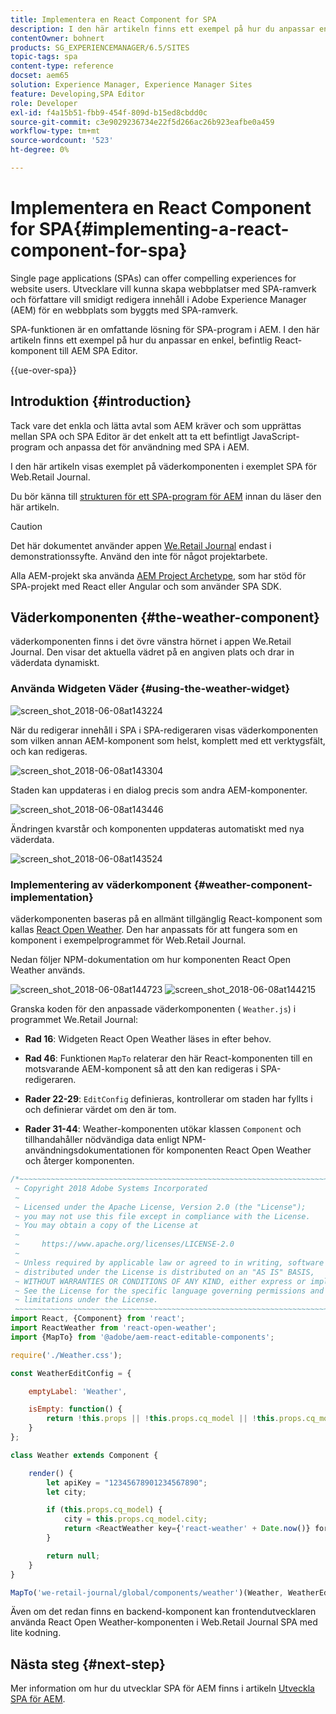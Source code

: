 ```yaml
---
title: Implementera en React Component for SPA
description: I den här artikeln finns ett exempel på hur du anpassar en enkel, befintlig React-komponent till Adobe Experience Manager (AEM) SPA Editor.
contentOwner: bohnert
products: SG_EXPERIENCEMANAGER/6.5/SITES
topic-tags: spa
content-type: reference
docset: aem65
solution: Experience Manager, Experience Manager Sites
feature: Developing,SPA Editor
role: Developer
exl-id: f4a15b51-fbb9-454f-809d-b15ed8cbdd0c
source-git-commit: c3e9029236734e22f5d266ac26b923eafbe0a459
workflow-type: tm+mt
source-wordcount: '523'
ht-degree: 0%

---
```


# Implementera en React Component for SPA{#implementing-a-react-component-for-spa}

Single page applications (SPAs) can offer compelling experiences for website users. Utvecklare vill kunna skapa webbplatser med SPA-ramverk och författare vill smidigt redigera innehåll i Adobe Experience Manager (AEM) för en webbplats som byggts med SPA-ramverk.

SPA-funktionen är en omfattande lösning för SPA-program i AEM. I den här artikeln finns ett exempel på hur du anpassar en enkel, befintlig React-komponent till AEM SPA Editor.

{{ue-over-spa}}

## Introduktion {#introduction}

Tack vare det enkla och lätta avtal som AEM kräver och som upprättas mellan SPA och SPA Editor är det enkelt att ta ett befintligt JavaScript-program och anpassa det för användning med SPA i AEM.

I den här artikeln visas exemplet på väderkomponenten i exemplet SPA för Web.Retail Journal.

Du bör känna till [strukturen för ett SPA-program för AEM](/help/sites-developing/spa-getting-started-react.md) innan du läser den här artikeln.

>[!CAUTION]
>Det här dokumentet använder appen [We.Retail Journal](https://github.com/adobe/aem-sample-we-retail-journal) endast i demonstrationssyfte. Använd den inte för något projektarbete.
>
>Alla AEM-projekt ska använda [AEM Project Archetype](https://experienceleague.adobe.com/docs/experience-manager-core-components/using/developing/archetype/overview.html), som har stöd för SPA-projekt med React eller Angular och som använder SPA SDK.

## Väderkomponenten {#the-weather-component}

väderkomponenten finns i det övre vänstra hörnet i appen We.Retail Journal. Den visar det aktuella vädret på en angiven plats och drar in väderdata dynamiskt.

### Använda Widgeten Väder {#using-the-weather-widget}

![screen_shot_2018-06-08at143224](assets/screen_shot_2018-06-08at143224.png)

När du redigerar innehåll i SPA i SPA-redigeraren visas väderkomponenten som vilken annan AEM-komponent som helst, komplett med ett verktygsfält, och kan redigeras.

![screen_shot_2018-06-08at143304](assets/screen_shot_2018-06-08at143304.png)

Staden kan uppdateras i en dialog precis som andra AEM-komponenter.

![screen_shot_2018-06-08at143446](assets/screen_shot_2018-06-08at143446.png)

Ändringen kvarstår och komponenten uppdateras automatiskt med nya väderdata.

![screen_shot_2018-06-08at143524](assets/screen_shot_2018-06-08at143524.png)

### Implementering av väderkomponent {#weather-component-implementation}

väderkomponenten baseras på en allmänt tillgänglig React-komponent som kallas [React Open Weather](https://www.npmjs.com/package/react-open-weather). Den har anpassats för att fungera som en komponent i exempelprogrammet för Web.Retail Journal.

Nedan följer NPM-dokumentation om hur komponenten React Open Weather används.

![screen_shot_2018-06-08at144723](assets/screen_shot_2018-06-08at144723.png) ![screen_shot_2018-06-08at144215](assets/screen_shot_2018-06-08at144215.png)

Granska koden för den anpassade väderkomponenten ( `Weather.js`) i programmet We.Retail Journal:

* **Rad 16**: Widgeten React Open Weather läses in efter behov.
* **Rad 46**: Funktionen `MapTo` relaterar den här React-komponenten till en motsvarande AEM-komponent så att den kan redigeras i SPA-redigeraren.

* **Rader 22-29**: `EditConfig` definieras, kontrollerar om staden har fyllts i och definierar värdet om den är tom.

* **Rader 31-44**: Weather-komponenten utökar klassen `Component` och tillhandahåller nödvändiga data enligt NPM-användningsdokumentationen för komponenten React Open Weather och återger komponenten.

```javascript
/*~~~~~~~~~~~~~~~~~~~~~~~~~~~~~~~~~~~~~~~~~~~~~~~~~~~~~~~~~~~~~~~~~~~~~~~~~~~~~~
 ~ Copyright 2018 Adobe Systems Incorporated
 ~
 ~ Licensed under the Apache License, Version 2.0 (the "License");
 ~ you may not use this file except in compliance with the License.
 ~ You may obtain a copy of the License at
 ~
 ~     https://www.apache.org/licenses/LICENSE-2.0
 ~
 ~ Unless required by applicable law or agreed to in writing, software
 ~ distributed under the License is distributed on an "AS IS" BASIS,
 ~ WITHOUT WARRANTIES OR CONDITIONS OF ANY KIND, either express or implied.
 ~ See the License for the specific language governing permissions and
 ~ limitations under the License.
 ~~~~~~~~~~~~~~~~~~~~~~~~~~~~~~~~~~~~~~~~~~~~~~~~~~~~~~~~~~~~~~~~~~~~~~~~~~~~~*/
import React, {Component} from 'react';
import ReactWeather from 'react-open-weather';
import {MapTo} from '@adobe/aem-react-editable-components';

require('./Weather.css');

const WeatherEditConfig = {

    emptyLabel: 'Weather',

    isEmpty: function() {
        return !this.props || !this.props.cq_model || !this.props.cq_model.city || this.props.cq_model.city.trim().length < 1;
    }
};

class Weather extends Component {

    render() {
        let apiKey = "12345678901234567890";
        let city;

        if (this.props.cq_model) {
            city = this.props.cq_model.city;
            return <ReactWeather key={'react-weather' + Date.now()} forecast="today" apikey={apiKey} type="city" city={city} />
        }

        return null;
    }
}

MapTo('we-retail-journal/global/components/weather')(Weather, WeatherEditConfig);
```

Även om det redan finns en backend-komponent kan frontendutvecklaren använda React Open Weather-komponenten i Web.Retail Journal SPA med lite kodning.

## Nästa steg {#next-step}

Mer information om hur du utvecklar SPA för AEM finns i artikeln [Utveckla SPA för AEM](/help/sites-developing/spa-architecture.md).
